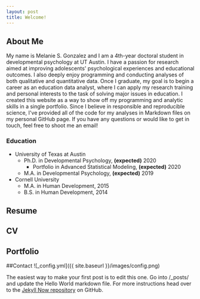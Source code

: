 ```yaml
---
layout: post
title: Welcome!
---
```



## About Me
My name is Melanie S. Gonzalez and I am a 4th-year doctoral student in developmental psychology at UT Austin. I have a passion for research aimed at improving adolescents' psychological experiences and educational outcomes. I also deeply enjoy programming and conducting analyses of both qualitative and quantitative data. Once I graduate, my goal is to begin a career as an education data analyst, where I can apply my research training and personal interests to the task of solving major issues in education.   I created this website as a way to show off my programming and analytic skills in a single portfolio. Since I believe in responsible and reproducible science, I've provided all of the code for my analyses in Markdown files on my personal GitHub page. If you have any questions or would like to get in touch, feel free to shoot me an email!

### Education

* University of Texas at Austin
  * Ph.D. in Developmental Psychology, **(expected)** 2020
    * Portfolio in Advanced Statistical Modeling, **(expected)** 2020
  * M.A. in Developmental Psychology, **(expected)** 2019
* Cornell University
  * M.A. in Human Development, 2015
  * B.S. in Human Development, 2014

## Resume

## CV

## Portfolio

##Contact
![_config.yml]({{ site.baseurl }}/images/config.png)

The easiest way to make your first post is to edit this one. Go into /_posts/ and update the Hello World markdown file. For more instructions head over to the [Jekyll Now repository](https://github.com/barryclark/jekyll-now) on GitHub.
